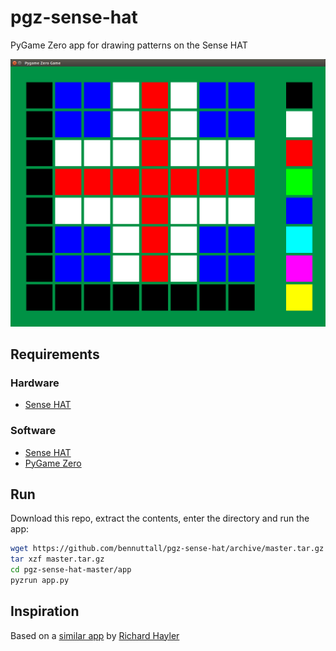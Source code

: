 # pgz-sense-hat

PyGame Zero app for drawing patterns on the Sense HAT

![pgz-sense-hat](images/flags.png)

## Requirements

### Hardware

- [Sense HAT](https://www.raspberrypi.org/products/sense-hat/)

### Software

- [Sense HAT](http://pythonhosted.org/sense-hat/)
- [PyGame Zero](http://pygame-zero.readthedocs.org/)

## Run

Download this repo, extract the contents, enter the directory and run the app:

```bash
wget https://github.com/bennuttall/pgz-sense-hat/archive/master.tar.gz
tar xzf master.tar.gz
cd pgz-sense-hat-master/app
pyzrun app.py
```

## Inspiration

Based on a [similar app](https://github.com/topshed/RPi_8x8GridDraw/blob/master/8x8grid-sense.py) by [Richard Hayler](https://github.com/topshed)
